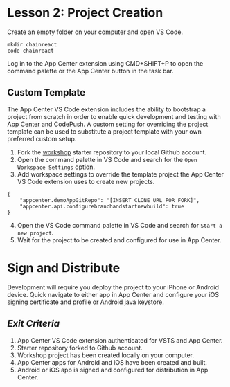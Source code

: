 # Lesson 2: Project Creation

Create an empty folder on your computer and open VS Code.

```
mkdir chainreact
code chainreact
```

Log in to the App Center extension using CMD+SHIFT+P to open the command palette or the App Center button in the task bar.

## Custom Template
The App Center VS Code extension includes the ability to bootstrap a project from scratch in order to enable quick development and testing with App Center and CodePush. A custom setting for overriding the project template can be used to substitute a project template with your own preferred custom setup.

1. Fork the [workshop](https://github.com/pniko/chain-react-2018) starter repository to your local Github account.
2. Open the command palette in VS Code and search for the `Open Workspace Settings` option.
3. Add workspace settings to override the template project the App Center VS Code extension uses to create new projects.
```
{
    "appcenter.demoAppGitRepo": "[INSERT CLONE URL FOR FORK]",
    "appcenter.api.configurebranchandstartnewbuild": true
}
```
4. Open the VS Code command palette in VS Code and search for `Start a new project`. 
5. Wait for the project to be created and configured for use in App Center.

# Sign and Distribute
Development will require you deploy the project to your iPhone or Android device. Quick navigate to either app in App Center and configure your iOS signing certificate and profile or Android java keystore.

## _Exit Criteria_
1. App Center VS Code extension authenticated for VSTS and App Center.
2. Starter repository forked to Github account.
3. Workshop project has been created locally on your computer.
4. App Center apps for Android and iOS have been created and built.
5. Android or iOS app is signed and configured for distribution in App Center.